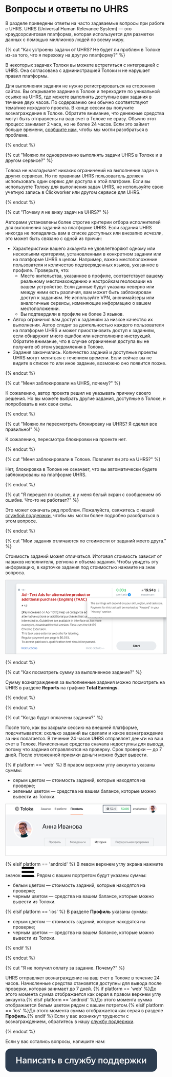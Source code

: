 # Вопросы и ответы по UHRS

В разделе приведены ответы на часто задаваемые вопросы при работе с UHRS. UHRS (Universal Human Relevance System) — это краудсорсинговая платформа, которая используется для разметки данных с помощью миллионов людей по всему миру.

{% cut "Как устроены задачи от UHRS? Не будет ли проблем в Толоке из-за того, что я перехожу на другую платформу?" %}

В некоторых задачах Толоки вы можете встретиться с интеграцией с UHRS. Она согласована с администрацией Толоки и не нарушает правил платформы.

Для выполнения задания не нужно регистрироваться на сторонних сайтах. Вы открываете задание в Толоке и переходите по уникальной ссылке на UHRS, где можете выполнять доступные вам задания в течение двух часов. По содержанию они обычно соответствуют тематике исходного проекта. В конце сессии вы получите вознаграждение в Толоке. Обратите внимание, что денежные средства могут быть отправлены на ваш счет в Толоке не сразу. Обычно этот процесс занимает 2 часа, но не более 24 часов. Если это займет больше времени, [сообщите нам](troubleshooting/support.md#contact), чтобы мы могли разобраться в проблеме.

{% endcut %}

{% cut "Можно ли одновременно выполнять задачи UHRS в Толоке и в другом сервисе?" %}

Толока не накладывает никаких ограничений на выполнение задач в других сервисах. Но по правилам UHRS пользователь должен использовать один сервис для доступа к этой платфоме. Если вы используете Толоку для выполнения задач UHRS, не используйте свою учетную запись в Clickworker или другом сервисе для UHRS.

{% endcut %}

{% cut "Почему я не вижу задач на UHRS?" %}

Авторами установлены более строгие критерии отбора исполнителей для выполнения заданий на платформе UHRS. Если задания UHRS никогда не попадались вам в списке доступных или внезапно исчезли, это может быть связано с одной из причин:

- Характеристики вашего аккаунта не удовлетворяют одному или нескольким критериям, установленным в конкретном задании или на платформе UHRS в целом. Например, важно местоположение пользователя и количество подтвержденных языков, указанное в профиле.
  Проверьте, что:
  - Место жительства, указанное в профиле, соответствует вашему реальному местонахождению и настройкам геолокации на вашем устройстве. Если данные будут указаны неверно или между ними есть различия, вам может быть заблокирован доступ к заданиям.
    Не используйте VPN, анонимайзеры или аналогичные сервисы, изменяющие информацию о вашем местоположении.
  - Вы подтвердили в профиле не более 3 языков.
- Автор ограничил вам доступ к заданиям за низкое качество их выполнения. Автор следит за деятельностью каждого пользователя на платформе UHRS и может приостановить доступ к заданиям, если обнаружит много ошибок или неисполнение инструкций. Обратите внимание, что в случае ограничения доступа вы не получите об этом уведомления в Толоке.
- Задания закончились. Количество заданий и доступные проекты UHRS могут меняться с течением времени. Если сейчас вы не видите в списке то или иное задание, возможно оно появится позже.

{% endcut %}

{% cut "Меня заблокировали на UHRS, почему?" %}

К сожалению, автор проекта решил не указывать причину своего решения. Но вы можете выбрать другие задания, доступные в Толоке, и попробовать в них свои силы.

{% endcut %}

{% cut "Можно ли пересмотреть блокировку на UHRS? Я сделал все правильно!" %}

К сожалению, пересмотра блокировки на проекте нет.

{% endcut %}

{% cut "Меня заблокировали в Толоке. Повлияет ли это на UHRS?" %}

Нет, блокировка в Толоке не означает, что вы автоматически будете заблокированы на платформе UHRS.

{% endcut %}

{% cut "Я перешел по ссылке, а у меня белый экран c сообщением об ошибке. Что-то не работает?" %}

Это может означать ряд проблем. Пожалуйста, свяжитесь с нашей [службой поддержки](troubleshooting/support.md#contact), чтобы мы могли более подробно разобраться в этом вопросе.

{% endcut %}

{% cut "Мои задания отличаются по стоимости от заданий моего друга." %}

Стоимость заданий может отличаться. Итоговая стоимость зависит от навыков исполнителя, региона и объема задания. Чтобы увидеть эту информацию, в карточке задания под стоимостью нажмите на знак вопроса.

![](assets/cost.png)

{% endcut %}

{% cut "Как посмотреть сумму за выполненное задание?" %}

Сумму вознаграждения за выполненные задания можно посмотреть на UHRS в разделе **Reports** на графике **Total Earnings**.

{% endcut %}

{% endcut %}

{% cut "Когда будут оплачены задания?" %}

После того, как вы закрыли сессию на внешней платформе, подсчитывается: сколько заданий вы сделали и какое вознаграждение за них полагается. В течение 24 часов UHRS отправляет деньги на ваш счет в Толоке. Начисленные средства сначала недоступны для вывода, потому что задания отправляются на проверку. Срок проверки — до 7 дней. После отложенной приемки деньги можно будет вывести.

{% if platform == 'web' %}
В правом верхнем углу аккаунта указаны суммы:

* серым цветом — стоимость заданий, которые находятся на проверке;
* зеленым цветом — средства на вашем балансе, которые можно вывести из Толоки.

![](assets/balance_1.png)

{% elsif platform == 'android' %}
В левом верхнем углу экрана нажмите значок ![](assets/menu.svg). Рядом с вашим портретом будут указаны суммы:
* белым цветом — стоимость заданий, которые находятся на проверке;
* черным цветом — средства на вашем балансе, которые можно вывести из Толоки.

{% elsif platform == 'ios' %}
В разделе **Профиль** указаны суммы:
* серым цветом — стоимость заданий, которые находятся на проверке;
* черным цветом — средства на вашем балансе, которые можно вывести из Толоки.

{% endif %}

{% endcut %}

{% cut "Я не получил оплату за задание. Почему?" %}

UHRS отправляет вознаграждение на ваш счет в Толоке в течение 24 часов. Начисленные средства становятся доступны для вывода после проверки, которая занимает до 7 дней. {% if platform == 'web' %}До этого момента сумма отображается как серая в правом верхнем углу аккаунта.{% elsif platform == 'android' %}До этого момента сумма отображается белым цветом рядом с вашим потретом.{% elsif platform == 'ios' %}До этого момента сумма отображается как серая в разделе **Профиль**.{% endif %} Если у вас возникнут трудности с вознаграждением, обратитесь в нашу [службу поддержки](troubleshooting/support.md#contact).

{% endcut %}

Если у вас остались вопросы, напишите нам:

[![](assets/buttons/contact-support.svg)](troubleshooting/support.md#contact)

